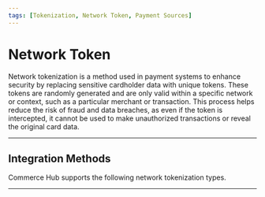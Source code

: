 ```yaml
---
tags: [Tokenization, Network Token, Payment Sources]
---
```


# Network Token

Network tokenization is a method used in payment systems to enhance security by replacing sensitive cardholder data with unique tokens. These tokens are randomly generated and are only valid within a specific network or context, such as a particular merchant or transaction. This process helps reduce the risk of fraud and data breaches, as even if the token is intercepted, it cannot be used to make unauthorized transactions or reveal the original card data.

---

## Integration Methods

Commerce Hub supports the following network tokenization types.

<!-- type: row -->

<!-- type: card
title: Merchant Managed
description: Allows the network token details that were completed by a third-party provider to be passed in the payment authorization transaction to Commerce Hub.
link: ?path=docs/Resources/Guides/Payment-Sources/Tokenization/Network-Request.md
-->

<!-- type: card
title: Commerce Hub Managed
description: Allows the generation of network tokens and streamlines payment processes by allowing network tokenization details in Commerce Hub payment requests.
link:
-->

<!-- type: row-end -->

---
